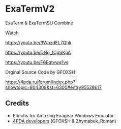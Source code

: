 # ExaTermV2
ExaTerm & ExaTermSU Combine
 
Watch

https://youtu.be/3WnzdEL7Qhk

https://youtu.be/DNg_fCgSKpA

https://youtu.be/F6Eqtvwq1vs

Orginal Source Code by GFOXSH

https://4pda.ru/forum/index.php?showtopic=804309&st=6300#entry95528617
    
## Credits
- Eltechs for Amazing Exagear Windows Emulator.
- [4PDA developers](https://4pda.ru/forum/index.php?showtopic=992239) 
(GFOXSH & Zhymabek_Roman)
